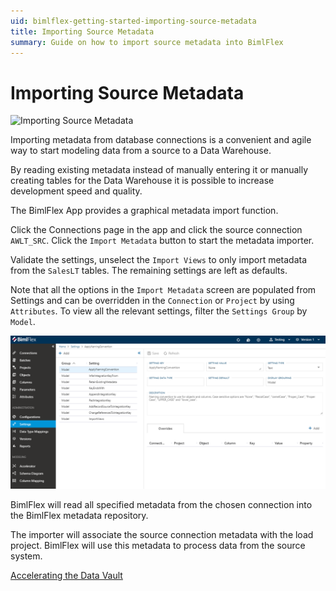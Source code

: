 ```yaml
---
uid: bimlflex-getting-started-importing-source-metadata
title: Importing Source Metadata
summary: Guide on how to import source metadata into BimlFlex
---
```

# Importing Source Metadata

![Importing Source Metadata](https://www.youtube.com/watch?v=ClMJcZPdSks?rel=0&autoplay=0 "Importing Source Metadata")

Importing metadata from database connections is a convenient and agile way to start modeling data from a source to a Data Warehouse.

By reading existing metadata instead of manually entering it or manually creating tables for the Data Warehouse it is possible to increase development speed and quality.

The BimlFlex App provides a graphical metadata import function.

Click the Connections page in the app and click the source connection `AWLT_SRC`. Click the `Import Metadata` button to start the metadata importer.

Validate the settings, unselect the `Import Views` to only import metadata from the `SalesLT` tables. The remaining settings are left as defaults.

Note that all the options in the `Import Metadata` screen are populated from Settings and can be overridden in the `Connection` or `Project` by using `Attributes`. To view all the relevant settings, filter the `Settings Group` by `Model`.

![BimlStudio - Set Project Target Architecture](images/bimlflex-app-import-metadata-settings.png)

BimlFlex will read all specified metadata from the chosen connection into the BimlFlex metadata repository.

The importer will associate the source connection metadata with the load project. BimlFlex will use this metadata to process data from the source system.

[Accelerating the Data Vault](xref:bimlflex-getting-started-accelerating-the-raw-data-vault-layer)
